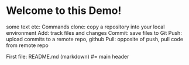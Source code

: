 # Welcome to this Demo!

some text etc:
Commands
clone: copy a repository into your local environment
Add: track files and changes
Commit: save files to Git
Push: upload commits to a remote repo, github
Pull: opposite of push, pull code from remote repo

First file: README.md (markdown)
#= main header
